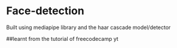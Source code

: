 # Face-detection

Built using mediapipe library and the haar cascade model/detector

##learnt from the tutorial of freecodecamp yt 
